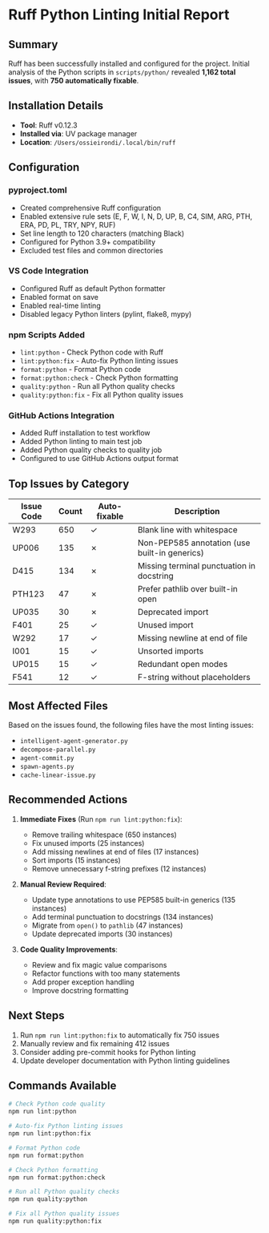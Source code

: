 # Ruff Python Linting Initial Report

## Summary

Ruff has been successfully installed and configured for the project. Initial analysis of the Python scripts in `scripts/python/` revealed **1,162 total issues**, with **750 automatically fixable**.

## Installation Details

- **Tool**: Ruff v0.12.3
- **Installed via**: UV package manager
- **Location**: `/Users/ossieirondi/.local/bin/ruff`

## Configuration

### pyproject.toml

- Created comprehensive Ruff configuration
- Enabled extensive rule sets (E, F, W, I, N, D, UP, B, C4, SIM, ARG, PTH, ERA, PD, PL, TRY, NPY, RUF)
- Set line length to 120 characters (matching Black)
- Configured for Python 3.9+ compatibility
- Excluded test files and common directories

### VS Code Integration

- Configured Ruff as default Python formatter
- Enabled format on save
- Enabled real-time linting
- Disabled legacy Python linters (pylint, flake8, mypy)

### npm Scripts Added

- `lint:python` - Check Python code with Ruff
- `lint:python:fix` - Auto-fix Python linting issues
- `format:python` - Format Python code
- `format:python:check` - Check Python formatting
- `quality:python` - Run all Python quality checks
- `quality:python:fix` - Fix all Python quality issues

### GitHub Actions Integration

- Added Ruff installation to test workflow
- Added Python linting to main test job
- Added Python quality checks to quality job
- Configured to use GitHub Actions output format

## Top Issues by Category

| Issue Code | Count | Auto-fixable | Description                                   |
| ---------- | ----- | ------------ | --------------------------------------------- |
| W293       | 650   | ✓            | Blank line with whitespace                    |
| UP006      | 135   | ✗            | Non-PEP585 annotation (use built-in generics) |
| D415       | 134   | ✗            | Missing terminal punctuation in docstring     |
| PTH123     | 47    | ✗            | Prefer pathlib over built-in open             |
| UP035      | 30    | ✗            | Deprecated import                             |
| F401       | 25    | ✓            | Unused import                                 |
| W292       | 17    | ✓            | Missing newline at end of file                |
| I001       | 15    | ✓            | Unsorted imports                              |
| UP015      | 15    | ✓            | Redundant open modes                          |
| F541       | 12    | ✓            | F-string without placeholders                 |

## Most Affected Files

Based on the issues found, the following files have the most linting issues:

- `intelligent-agent-generator.py`
- `decompose-parallel.py`
- `agent-commit.py`
- `spawn-agents.py`
- `cache-linear-issue.py`

## Recommended Actions

1. **Immediate Fixes** (Run `npm run lint:python:fix`):
   - Remove trailing whitespace (650 instances)
   - Fix unused imports (25 instances)
   - Add missing newlines at end of files (17 instances)
   - Sort imports (15 instances)
   - Remove unnecessary f-string prefixes (12 instances)

2. **Manual Review Required**:
   - Update type annotations to use PEP585 built-in generics (135 instances)
   - Add terminal punctuation to docstrings (134 instances)
   - Migrate from `open()` to `pathlib` (47 instances)
   - Update deprecated imports (30 instances)

3. **Code Quality Improvements**:
   - Review and fix magic value comparisons
   - Refactor functions with too many statements
   - Add proper exception handling
   - Improve docstring formatting

## Next Steps

1. Run `npm run lint:python:fix` to automatically fix 750 issues
2. Manually review and fix remaining 412 issues
3. Consider adding pre-commit hooks for Python linting
4. Update developer documentation with Python linting guidelines

## Commands Available

```bash
# Check Python code quality
npm run lint:python

# Auto-fix Python linting issues
npm run lint:python:fix

# Format Python code
npm run format:python

# Check Python formatting
npm run format:python:check

# Run all Python quality checks
npm run quality:python

# Fix all Python quality issues
npm run quality:python:fix
```
